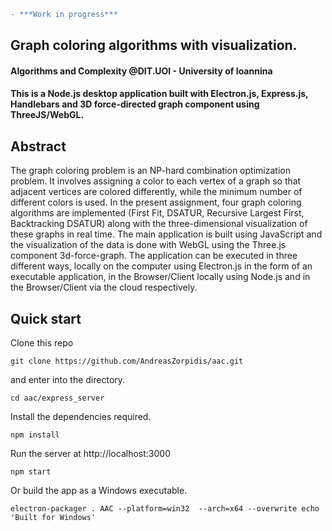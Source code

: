 ```diff
- ***Work in progress***
```

## Graph coloring algorithms with visualization.
#### Algorithms and Complexity @DIT.UOI - University of Ioannina

#### This is a Node.js desktop application built with Electron.js, Express.js, Handlebars and 3D force-directed graph component using ThreeJS/WebGL.

## Abstract
 The graph coloring problem is an NP-hard combination optimization problem. It involves assigning a color to each vertex of a graph so that adjacent vertices are colored differently, while the minimum number of different colors is used. In the present assignment, four graph coloring algorithms are implemented (First Fit, DSATUR, Recursive Largest First, Backtracking DSATUR) along with the three-dimensional visualization of these graphs in real time. The main application is built using JavaScript and the visualization of the data is done with WebGL using the Three.js component 3d-force-graph. The application can be executed in three different ways, locally on the computer using Electron.js in the form of an executable application, in the Browser/Client locally using Node.js and in the Browser/Client via the cloud respectively.

## Quick start
Clone this repo
```
git clone https://github.com/AndreasZorpidis/aac.git
```
and enter into the directory.
```
cd aac/express_server
```
Install the dependencies required.
```
npm install
```
Run the server at http://localhost:3000
```
npm start
```
Or build the app as a Windows executable.
```
electron-packager . AAC --platform=win32  --arch=x64 --overwrite echo 'Built for Windows'
```